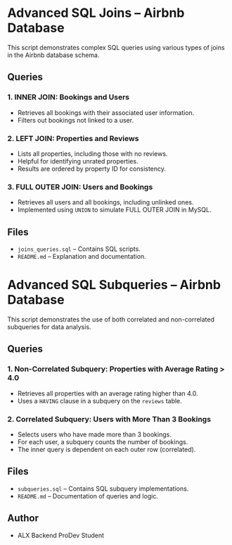 # Advanced SQL Joins – Airbnb Database

This script demonstrates complex SQL queries using various types of joins in the Airbnb database schema.

## Queries

### 1. INNER JOIN: Bookings and Users
- Retrieves all bookings with their associated user information.
- Filters out bookings not linked to a user.

### 2. LEFT JOIN: Properties and Reviews
- Lists all properties, including those with no reviews.
- Helpful for identifying unrated properties.
- Results are ordered by property ID for consistency.


### 3. FULL OUTER JOIN: Users and Bookings
- Retrieves all users and all bookings, including unlinked ones.
- Implemented using `UNION` to simulate FULL OUTER JOIN in MySQL.

## Files

- `joins_queries.sql` – Contains SQL scripts.
- `README.md` – Explanation and documentation.


# Advanced SQL Subqueries – Airbnb Database

This script demonstrates the use of both correlated and non-correlated subqueries for data analysis.

## Queries

### 1. Non-Correlated Subquery: Properties with Average Rating > 4.0
- Retrieves all properties with an average rating higher than 4.0.
- Uses a `HAVING` clause in a subquery on the `reviews` table.

### 2. Correlated Subquery: Users with More Than 3 Bookings
- Selects users who have made more than 3 bookings.
- For each user, a subquery counts the number of bookings.
- The inner query is dependent on each outer row (correlated).

## Files

- `subqueries.sql` – Contains SQL subquery implementations.
- `README.md` – Documentation of queries and logic.

## Author

- ALX Backend ProDev Student

